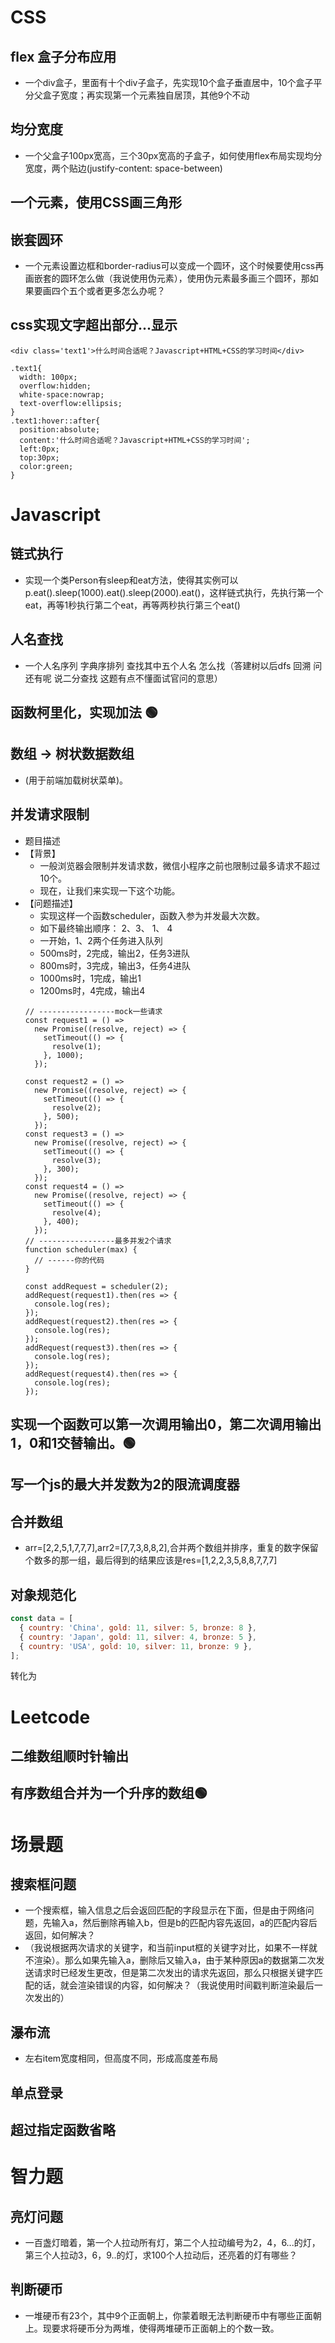 # CSS
## flex 盒子分布应用
- 一个div盒子，里面有十个div子盒子，先实现10个盒子垂直居中，10个盒子平分父盒子宽度；再实现第一个元素独自居顶，其他9个不动
## 均分宽度
- 一个父盒子100px宽高，三个30px宽高的子盒子，如何使用flex布局实现均分宽度，两个贴边(justify-content: space-between)
## 一个元素，使用CSS画三角形
## 嵌套圆环
- 一个元素设置边框和border-radius可以变成一个圆环，这个时候要使用css再画嵌套的圆环怎么做（我说使用伪元素），使用伪元素最多画三个圆环，那如果要画四个五个或者更多怎么办呢？
## css实现文字超出部分...显示
```
<div class='text1'>什么时间合适呢？Javascript+HTML+CSS的学习时间</div>

.text1{
  width: 100px;
  overflow:hidden;
  white-space:nowrap;
  text-overflow:ellipsis;
}
.text1:hover::after{
  position:absolute;
  content:'什么时间合适呢？Javascript+HTML+CSS的学习时间';
  left:0px;
  top:30px;
  color:green;
}
```
# Javascript
## 链式执行
- 实现一个类Person有sleep和eat方法，使得其实例可以p.eat().sleep(1000).eat().sleep(2000).eat()，这样链式执行，先执行第一个eat，再等1秒执行第二个eat，再等两秒执行第三个eat()
## 人名查找
- 一个人名序列 字典序排列 查找其中五个人名 怎么找（答建树以后dfs 回溯 问还有呢 说二分查找 这题有点不懂面试官问的意思）
## 函数柯里化，实现加法 :green_circle:
## 数组 -> 树状数据数组
- (用于前端加载树状菜单)。
## 并发请求限制
- 题目描述
- 【背景】
  - 一般浏览器会限制并发请求数，微信小程序之前也限制过最多请求不超过10个。
  - 现在，让我们来实现一下这个功能。
- 【问题描述】
  - 实现这样一个函数scheduler，函数入参为并发最大次数。
  - 如下最终输出顺序： 2、3、 1、 4
  - 一开始，1、2两个任务进入队列
  - 500ms时，2完成，输出2，任务3进队
  - 800ms时，3完成，输出3，任务4进队
  - 1000ms时，1完成，输出1
  - 1200ms时，4完成，输出4
  ```
  // -----------------mock一些请求
  const request1 = () =>
    new Promise((resolve, reject) => {
      setTimeout(() => {
        resolve(1);
      }, 1000);
    });

  const request2 = () =>
    new Promise((resolve, reject) => {
      setTimeout(() => {
        resolve(2);
      }, 500);
    });
  const request3 = () =>
    new Promise((resolve, reject) => {
      setTimeout(() => {
        resolve(3);
      }, 300);
    });
  const request4 = () =>
    new Promise((resolve, reject) => {
      setTimeout(() => {
        resolve(4);
      }, 400);
    });
  // -----------------最多并发2个请求
  function scheduler(max) {
    // ------你的代码
  }

  const addRequest = scheduler(2);
  addRequest(request1).then(res => {
    console.log(res);
  });
  addRequest(request2).then(res => {
    console.log(res);
  });
  addRequest(request3).then(res => {
    console.log(res);
  });
  addRequest(request4).then(res => {
    console.log(res);
  });
  ```
## 实现一个函数可以第一次调用输出0，第二次调用输出1，0和1交替输出。:green_circle:
## 写一个js的最大并发数为2的限流调度器
## 合并数组
- arr=[2,2,5,1,7,7,7],arr2=[7,7,3,8,8,2],合并两个数组并排序，重复的数字保留个数多的那一组，最后得到的结果应该是res=[1,2,2,3,5,8,8,7,7,7]
## 对象规范化
```javascript
const data = [
  { country: 'China', gold: 11, silver: 5, bronze: 8 },
  { country: 'Japan', gold: 11, silver: 4, bronze: 5 },
  { country: 'USA', gold: 10, silver: 11, bronze: 9 },
];
```
转化为

# Leetcode
## 二维数组顺时针输出
## 有序数组合并为一个升序的数组:green_circle:

# 场景题
## 搜索框问题
- 一个搜索框，输入信息之后会返回匹配的字段显示在下面，但是由于网络问题，先输入a，然后删除再输入b，但是b的匹配内容先返回，a的匹配内容后返回，如何解决？
- （我说根据两次请求的关键字，和当前input框的关键字对比，如果不一样就不渲染）。那么如果先输入a，删除后又输入a，由于某种原因a的数据第二次发送请求时已经发生更改，但是第二次发出的请求先返回，那么只根据关键字匹配的话，就会渲染错误的内容，如何解决？（我说使用时间戳判断渲染最后一次发出的）
## 瀑布流
- 左右item宽度相同，但高度不同，形成高度差布局
## 单点登录
## 超过指定函数省略

# 智力题
## 亮灯问题
- 一百盏灯暗着，第一个人拉动所有灯，第二个人拉动编号为2，4，6...的灯，第三个人拉动3，6，9..的灯，求100个人拉动后，还亮着的灯有哪些？
## 判断硬币
- 一堆硬币有23个，其中9个正面朝上，你蒙着眼无法判断硬币中有哪些正面朝上。现要求将硬币分为两堆，使得两堆硬币正面朝上的个数一致。
